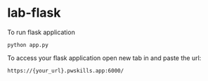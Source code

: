# lab-flask

<!-- ![image](https://user-images.githubusercontent.com/115451707/196919992-edcfea8b-e3f6-4f35-9398-43be66b5622d.png) -->


To run flask application 

```
python app.py
```


To access your flask application open new tab in and paste the url:
```
https://{your_url}.pwskills.app:6000/
```
